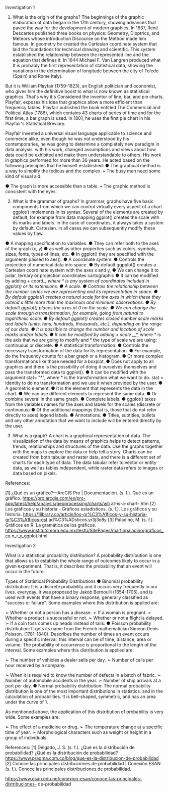 Investigation 1

1. What is the origin of the graphs?
The beginnings of the graphic elaboration of data began in the 17th century, showing
advances that paved the way for the development of modern graphics.
In 1637, René Descartes published three books on physics: Geometry, Dioptrics, and
Meteors whose introduction Discourse on the Method made him famous. In geometry he created
the Cartesian coordinate system that laid the foundations for technical drawing and
scientific. This system established the relationship between the represented line and the
equation that defines it. In 1644 Michael F. Van Langren produced what
It is probably the first representation of statistical data, showing the
variations in the determination of longitude between the city of Toledo (Spain) and
Rome Italy).

But it is William Playfair (1759-1823), an English politician and economist, who gives him the
definitive boost to what is now known as statistical graphics. That's why it's
Considered the inventor of line, bar, and pie charts.
Playfair, exposes his idea that graphics allow a more
efficient than frequency tables. Playfair published the book entitled The
Commercial and Political Atlas (1786), which contains 43 charts of series of
time and for the first time, a bar graph is used. In 1801, he uses the first
pie chart in his Playfair's Statistical Breviary.

Playfair invented a universal visual language applicable to science and commerce
alike, even though he was not understood by his contemporaries, he was going to
determine a completely new paradigm in data analysis. with his
work, changed assumptions and views about how data could
be exhibited and make them understandable to others. His work in graphics
performed for more than 36 years. He acted based on the following principles that he
himself established:
● The graphical method is a way to simplify the tedious and the complex. • The
busy men need some kind of visual aid.

● The graph is more accessible than a table. • The graphic method is
consistent with the eyes.

2. What is the grammar of graphs?
In grammar, graphs have five basic components from which
we can control virtually every aspect of a chart. ggplot()
implements in its syntax. Several of the elements are created by default, for
example from data mapping ggplot() creates the scale with its marks and
labels. In the case of coordinates, it always takes a system by default.
Cartesian. In all cases we can subsequently modify these values ​​by
flaw.

● A mapping specification to variables.
● They can refer both to the axes of the graph (x, y)
● as well as other properties such as colors, symbols, sizes, fonts,
types of lines, etc.
● In ggplot() they are specified with the arguments passed to aes().
● A coordinate system.
● Controls the projection of numerical data into space.
● By default ggpplot() creates a Cartesian coordinate system with the axes
x and y,
● We can change it to polar, ternary or projection coordinates
cartographic
● It can be modified by adding + coord_*, where * is any system of
coordinates included in ggplot() or its extensions.
● A scale.
● Controls the relationship between the number series we are representing and its
representation in space.
● By default ggplot() creates a natural scale for the axes in which these
they extend a little more than the maximum and minimum observations.
● By default ggplot() places the axes at 0 on the scale.
● We can change the scale through a transformation, for example,
going from natural to logarithmic scale.
● By default ggplot() creates closed number scale marks and labels
(units, tens, hundreds, thousands, etc.), depending on the range of
our data.
● It is possible to change the number and location of scale marks and/or labels.
● It can be modified by adding + scale _*_°, where * is the axis that we are going to
modify and ° the type of scale we are using: continuous or discrete.
● A statistical transformation.
● Controls the necessary transformation of the data for its representation.
● For example, do the frequency counts for a bar graph or
a histogram.
● Or more complex transformations like those needed for a boxplot.
● Does not apply to all graphics and there is the possibility of doing it ourselves
themselves and pass the transformed data to ggplot().
● It can be modified with the argument stat= "*", where * is the transformation
what we want to do. stat = identity to do no transformation and
we use it when provided by the user.
● A geometric element.
● It is the element that represents the data in the chart.
● We can use different elements to represent the same data.
● Or combine several in the same graph.
● Complete labels.
● ggplot() takes from the variables names for the axes and labels for the
scales (discrete or continuous)
● Of the additional mappings (that is, those that do not refer directly to
axes) legend labels.
● Annotations.
● Titles, subtitles, bullets and any other annotation that we want to include
will be entered directly by the user.

3. What is a graph?
A chart is a graphical representation of data. The visualization of the data by
means of graphics helps to detect patterns, trends, relationships and structures
of the data. Use the graphs together with the maps to explore the data or
help tell a story.
Charts can be created from both tabular and raster data,
and there is a different set of charts for each type of data. The data
tabular refer to vector or entity data, as well as tables
independent, while raster data refers to images or data
based on pixels.

References:

[1] ¿Qué es un gráfico?—ArcGIS Pro | Documentación. (s. f.). Qué es un
gráfico.
https://pro.arcgis.com/es/pro-app/latest/help/analysis/geoprocessing/charts/wh
at-is-a-chart-.htm
[2] Los gráficos y su historia - Gráficos estadísticos. (s. f.). Los gráficos y su
historia.
https://1library.co/article/los-gr%C3%A1ficos-y-su-historia-gr%C3%A1ficos-est
ad%C3%ADsticos.yr3j3e8y
[3] Paladino, M. (s. f.). Gráficos en R. La gramática de los gráficos.
https://www.institutomora.edu.mx/testU/SitePages/martinpaladino/graficos_co
n_r_y_ggplot.html

Investigation 2

What is a statistical probability distribution?
A probability distribution is one that allows us to establish the whole range of
outcomes likely to occur in a given experiment. That is, it describes the
probability that an event will occur in the future.

Types of Statistical Probability Distributions
● Binomial probability distribution:
It is a discrete probability and it occurs very frequently in our lives.
everyday. It was proposed by Jakob Bernoulli (1654-1705), and is used with
events that have a binary response, generally classified as
"success or failure". Some examples where this distribution is applied are:

➢ Whether or not a person has a disease.
➢ If a woman is pregnant.
➢ Whether a product is successful or not.
➢ Whether or not a flight is delayed.
➢ If a coin toss comes up heads instead of tails.
● Poisson probability distribution:
It gets its name from the French mathematician Simeon Denis Poisson.
(1781-1840). Describes the number of times an event occurs
during a specific interval, this interval can be of time, distance, area or
volume. The probability of occurrence is proportional to the length of the interval.
Some examples where this distribution is applied are:

➢ The number of vehicles a dealer sells per day.
➢ Number of calls per hour received by a company.

➢ When it is required to know the number of defects in a batch of fabric.
➢ Number of automobile accidents in the year.
➢ Number of ship arrivals at a port per day.
● Normal probability distribution:
The normal probability distribution is one of the most important distributions in statistics.
and in the calculation of probabilities.
It is bell-shaped, symmetric, and has an area under the curve of 1.

As mentioned above, the application of this distribution of
probability is very wide. Some examples are:

➢ The effect of a medicine or drug.
➢ The temperature change at a specific time of year.
➢ Morphological characters such as weight or height in a group of
individuals.

References:
[1] Delgado, J. S. (s. f.). ¿Qué es la distribución de probabilidad? ¿Qué es la
distribución de probabilidad?
https://www.pragma.com.co/blog/que-es-la-distribucion-de-probabilidad
[2] Conoce las principales distribuciones de probabilidad | Conexión ESAN. (s.
f.). Conoce las principales distribuciones de probabilidad.

https://www.esan.edu.pe/conexion-esan/conoce-las-principales-distribuciones-
de-probabilidad

